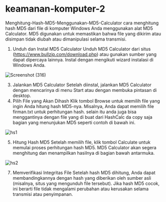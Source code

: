 # keamanan-komputer-2
Menghitung-Hash-MD5-Menggunakan-MD5-Calculator
cara menghitung hash MD5 dari file di komputer Windows Anda menggunakan alat MD5 Calculator. MD5 digunakan untuk memastikan bahwa file yang dikirim atau disimpan tidak diubah atau dimanipulasi selama transmisi.

1. Unduh dan Instal MD5 Calculator
Unduh MD5 Calculator dari situs (https://www.bullzip.com/download.php) atau gunakan sumber yang dapat dipercaya lainnya.
Instal dengan mengikuti wizard instalasi di Windows Anda.

![Screenshot (316)](https://github.com/user-attachments/assets/90725fd7-97b2-4fcf-ace5-c23600338940)

3. Jalankan MD5 Calculator
Setelah diinstal, jalankan MD5 Calculator dengan mencarinya di menu Start atau dengan membuka pintasan di desktop.
4. Pilih File yang Akan Dihash
Klik tombol Browse untuk memilih file yang ingin Anda hitung hash MD5-nya.
Misalnya, Anda dapat memilih file firman.txt untuk perhitungan hash.
selain itu anda juga bisa menggantinya dengan file yang di buat dari HashCalc da copy saja bagian yang menunjukan MD5 seperti contoh di bawah ini.

![hs1](https://github.com/user-attachments/assets/bec9e020-3564-4ad4-a11c-44d15e4975b1)

5. Hitung Hash MD5
Setelah memilih file, klik tombol Calculate untuk memulai proses perhitungan hash MD5.
MD5 Calculator akan segera menghitung dan menampilkan hasilnya di bagian bawah antarmuka.

![hs2](https://github.com/user-attachments/assets/c7d8c2d0-bff3-4402-8e06-582e0eda08c3)

7. Memverifikasi Integritas File
Setelah hash MD5 dihitung, Anda dapat membandingkannya dengan hash yang diberikan oleh sumber asli (misalnya, situs yang mengunduh file tersebut). Jika hash MD5 cocok, ini berarti file tidak mengalami perubahan atau kerusakan selama transmisi atau penyimpanan.

